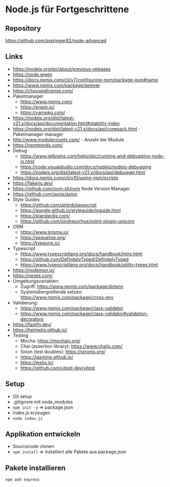 # Node.js für Fortgeschrittene

## Repository

https://github.com/sspringer82/node-advanced

## Links
- https://nodejs.org/en/about/previous-releases
- https://node.green
- https://docs.npmjs.com/cli/v7/configuring-npm/package-json#name
- https://www.npmjs.com/package/semver
- https://choosealicense.com/
- Paketmanager
  - https://www.npmjs.com/
  - https://pnpm.io/
  - https://yarnpkg.com/
- https://nodejs.org/dist/latest-v21.x/docs/api/documentation.html#stability-index
- https://nodejs.org/dist/latest-v21.x/docs/api/corepack.html - Paketmanager manager
- http://www.modulecounts.com/ - Anzahl der Module
- https://npmtrends.com/
- Debug
  - https://www.jetbrains.com/help/objc/running-and-debugging-node-js.html
  - https://code.visualstudio.com/docs/nodejs/nodejs-debugging
  - https://nodejs.org/dist/latest-v21.x/docs/api/debugger.html
- https://docs.npmjs.com/cli/v10/using-npm/scripts
- https://fakerjs.dev/
- https://github.com/nvm-sh/nvm Node Version Manager
- https://github.com/axios/axios
- Style Guides
  - https://github.com/airbnb/javascript
  - https://google.github.io/styleguide/jsguide.html
  - https://standardjs.com/
  - https://github.com/sindresorhus/eslint-plugin-unicorn
- ORM
  - https://www.prisma.io/
  - https://sequelize.org/
  - https://typeorm.io/
- Typescript
  - https://www.typescriptlang.org/docs/handbook/intro.html
  - https://github.com/DefinitelyTyped/DefinitelyTyped
  - https://www.typescriptlang.org/docs/handbook/utility-types.html
- https://nodemon.io/
- https://nestjs.com/
- Umgebungsvariablen:
  - Zugriff: https://www.npmjs.com/package/dotenv
  - Systemübergreifende setzen: https://www.npmjs.com/package/cross-env
- Validierung: 
  - https://www.npmjs.com/package/class-validator
  - https://www.npmjs.com/package/class-validator#validation-decorators
- https://fastify.dev/
- https://helmetjs.github.io/
- Testing
  - Mocha: https://mochajs.org/
  - Chai (assertion library): https://www.chaijs.com/
  - Sinon (test doubles): https://sinonjs.org/
  - https://jasmine.github.io/
  - https://jestjs.io/
  - https://github.com/vitest-dev/vitest

## Setup
- Git setup
- .gitignore mit node_modules
- `npm init -y` => package.json
- index.js erzeugen
- `node index.js`

## Applikation entwickeln
- Sourcecode clonen
- `npm install` => installiert alle Pakete aus package.json

## Pakete installieren
`npm add express`
